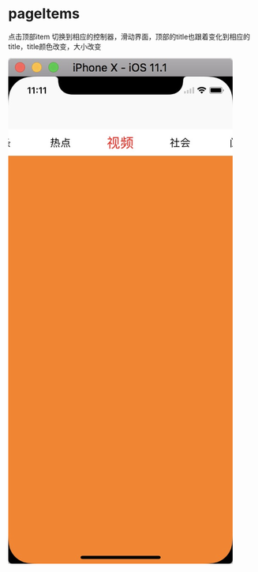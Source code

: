 # pageItems



点击顶部item 切换到相应的控制器，滑动界面，顶部的title也跟着变化到相应的title，title颜色改变，大小改变

![7D54FD75-73BB-481A-894C-40A5D6F6072D](https://github.com/shageigei/pageItems/blob/master/7D54FD75-73BB-481A-894C-40A5D6F6072D.png)











